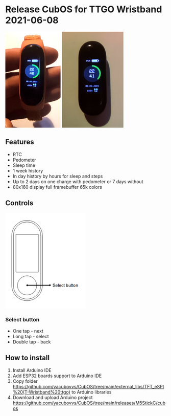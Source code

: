 # Release CubOS for TTGO Wristband 2021-06-08

<img alt="CubOS onM5StickC view" src="images\image2.png" height="300">
<img alt="CubOS onM5StickC view" src="images\image.png" height="300">

## Features
* RTC
* Pedometer
* Sleep time
* 1 week history
* In day history by hours for sleep and steps
* Up to 2 days on one charge with pedometer or 7 days without
* 80x160 display full framebuffer 65k colors


## Controls
<img alt="CubOS onM5StickC view" src="images\ttgo_wristband_scheme.png" width="250">

### Select button
* One tap - next
* Long tap - select
* Double tap - back

## How to install
1. Install Arduino IDE
2. Add ESP32 boards support to Arduino IDE
3. Copy folder https://github.com/yacubovvs/CubOS/tree/main/external_libs/TFT_eSPI%20(T-Wristband%20ttgo) to Arduino libraries
4. Download and upload Arduino project https://github.com/yacubovvs/CubOS/tree/main/releases/M5StickC/cubos
